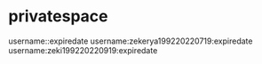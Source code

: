 # privatespace
username::expiredate
username:zekerya199220220719:expiredate
username:zeki199220220919:expiredate


